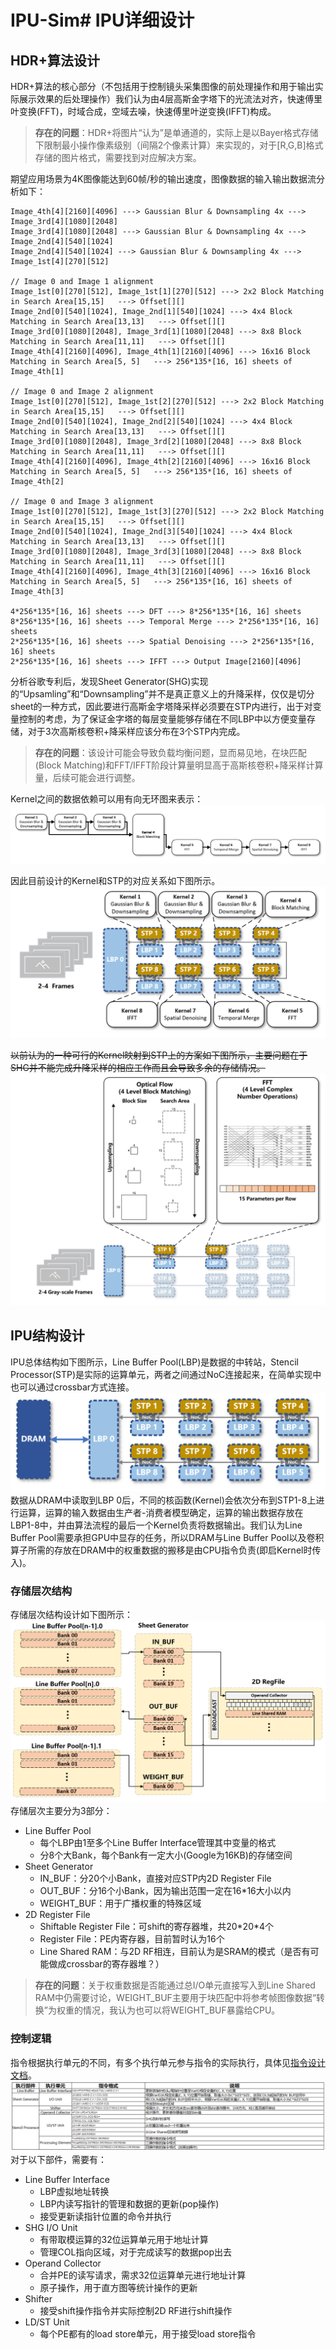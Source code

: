 # IPU-Sim# IPU详细设计
## HDR+算法设计
HDR+算法的核心部分（不包括用于控制镜头采集图像的前处理操作和用于输出实际展示效果的后处理操作）我们认为由4层高斯金字塔下的光流法对齐，快速傅里叶变换(FFT)，时域合成，空域去噪，快速傅里叶逆变换(IFFT)构成。

> **存在的问题**：HDR+将图片“认为”是单通道的，实际上是以Bayer格式存储下限制最小操作像素级别（间隔2个像素计算）来实现的，对于[R,G,B]格式存储的图片格式，需要找到对应解决方案。

期望应用场景为4K图像能达到60帧/秒的输出速度，图像数据的输入输出数据流分析如下：
```
Image_4th[4][2160][4096] ---> Gaussian Blur & Downsampling 4x ---> Image_3rd[4][1080][2048]
Image_3rd[4][1080][2048] ---> Gaussian Blur & Downsampling 4x ---> Image_2nd[4][540][1024]
Image_2nd[4][540][1024] ---> Gaussian Blur & Downsampling 4x ---> Image_1st[4][270][512]

// Image 0 and Image 1 alignment
Image_1st[0][270][512], Image_1st[1][270][512] ---> 2x2 Block Matching in Search Area[15,15]   ---> Offset[][]
Image_2nd[0][540][1024], Image_2nd[1][540][1024] ---> 4x4 Block Matching in Search Area[13,13]   ---> Offset[][]
Image_3rd[0][1080][2048], Image_3rd[1][1080][2048] ---> 8x8 Block Matching in Search Area[11,11]   ---> Offset[][]
Image_4th[4][2160][4096], Image_4th[1][2160][4096] ---> 16x16 Block Matching in Search Area[5, 5]   ---> 256*135*[16, 16] sheets of Image_4th[1]

// Image 0 and Image 2 alignment
Image_1st[0][270][512], Image_1st[2][270][512] ---> 2x2 Block Matching in Search Area[15,15]   ---> Offset[][]
Image_2nd[0][540][1024], Image_2nd[2][540][1024] ---> 4x4 Block Matching in Search Area[13,13]   ---> Offset[][]
Image_3rd[0][1080][2048], Image_3rd[2][1080][2048] ---> 8x8 Block Matching in Search Area[11,11]   ---> Offset[][]
Image_4th[4][2160][4096], Image_4th[2][2160][4096] ---> 16x16 Block Matching in Search Area[5, 5]   ---> 256*135*[16, 16] sheets of Image_4th[2]    

// Image 0 and Image 3 alignment
Image_1st[0][270][512], Image_1st[3][270][512] ---> 2x2 Block Matching in Search Area[15,15]   ---> Offset[][]
Image_2nd[0][540][1024], Image_2nd[3][540][1024] ---> 4x4 Block Matching in Search Area[13,13]   ---> Offset[][]
Image_3rd[0][1080][2048], Image_3rd[3][1080][2048] ---> 8x8 Block Matching in Search Area[11,11]   ---> Offset[][]
Image_4th[4][2160][4096], Image_4th[3][2160][4096] ---> 16x16 Block Matching in Search Area[5, 5]   ---> 256*135*[16, 16] sheets of Image_4th[3]

4*256*135*[16, 16] sheets ---> DFT ---> 8*256*135*[16, 16] sheets
8*256*135*[16, 16] sheets ---> Temporal Merge ---> 2*256*135*[16, 16] sheets
2*256*135*[16, 16] sheets ---> Spatial Denoising ---> 2*256*135*[16, 16] sheets
2*256*135*[16, 16] sheets ---> IFFT ---> Output Image[2160][4096]
```
分析谷歌专利后，发现Sheet Generator(SHG)实现的“Upsamling”和“Downsampling”并不是真正意义上的升降采样，仅仅是切分sheet的一种方式，因此要进行高斯金字塔降采样必须要在STP内进行，出于对变量控制的考虑，为了保证金字塔的每层变量能够存储在不同LBP中以方便变量存储，对于3次高斯核卷积+降采样应该分布在3个STP内完成。
> **存在的问题**：该设计可能会导致负载均衡问题，显而易见地，在块匹配(Block Matching)和FFT/IFFT阶段计算量明显高于高斯核卷积+降采样计算量，后续可能会进行调整。

Kernel之间的数据依赖可以用有向无环图来表示：
![](img/kernel_dag.png)

因此目前设计的Kernel和STP的对应关系如下图所示。
![](img/kernel_arrangement.png)

~~以前认为的一种可行的Kernel映射到STP上的方案如下图所示，主要问题在于SHG并不能完成升降采样的相应工作而且会导致多余的存储情况。~~
![](img/kernel_arrangement_old.png)

## IPU结构设计
IPU总体结构如下图所示，Line Buffer Pool(LBP)是数据的中转站，Stencil Processor(STP)是实际的运算单元，两者之间通过NoC连接起来，在简单实现中也可以通过crossbar方式连接。
![](./img/framework.png)
数据从DRAM中读取到LBP 0后，不同的核函数(Kernel)会依次分布到STP1-8上进行运算，运算的输入数据由生产者-消费者模型确定，运算的输出数据存放在LBP1-8中，并由算法流程的最后一个Kernel负责将数据输出。我们认为Line Buffer Pool需要承担GPU中显存的任务，所以DRAM与Line Buffer Pool以及卷积算子所需的存放在DRAM中的权重数据的搬移是由CPU指令负责(即启Kernel时传入)。
### 存储层次结构
存储层次结构设计如下图所示：
![](./img/memory_arch.png)
存储层次主要分为3部分：
- Line Buffer Pool
  - 每个LBP由1至多个Line Buffer Interface管理其中变量的格式
  - 分8个大Bank，每个Bank有一定大小(Google为16KB)的存储空间
- Sheet Generator
  - IN_BUF：分20个小Bank，直接对应STP内2D Register File
  - OUT_BUF：分16个小Bank，因为输出范围一定在16*16大小以内
  - WEIGHT_BUF：用于广播权重的特殊区域
- 2D Register File
  - Shiftable Register File：可shift的寄存器堆，共20\*20\*4个
  - Register File：PE内寄存器，目前暂时认为16个
  - Line Shared RAM：与2D RF相连，目前认为是SRAM的模式（是否有可能做成crossbar的寄存器堆？）
> **存在的问题**：关于权重数据是否能通过总I/O单元直接写入到Line Shared RAM中仍需要讨论，WEIGHT_BUF主要用于块匹配中将参考帧图像数据“转换”为权重的情况，我认为也可以将WEIGHT_BUF暴露给CPU。

### 控制逻辑
指令根据执行单元的不同，有多个执行单元参与指令的实际执行，具体见[指令设计文档](https://shimo.im/sheets/DDWdd9GRtVQjjkpJ/ec8Zj)。
![](./img/instruction.png)
对于以下部件，需要有：
- Line Buffer Interface
  - LBP虚拟地址转换
  - LBP内读写指针的管理和数据的更新(pop操作)
  - 接受更新读指针位置的命令并执行
- SHG I/O Unit
  - 有带取模运算的32位运算单元用于地址计算
  - 管理COL指向区域，对于完成读写的数据pop出去
- Operand Collector
  - 合并PE的读写请求，需求32位运算单元进行地址计算
  - 原子操作，用于直方图等统计操作的更新
- Shifter
  - 接受shift操作指令并实际控制2D RF进行shift操作
- LD/ST Unit
  - 每个PE都有的load store单元，用于接受load store指令
